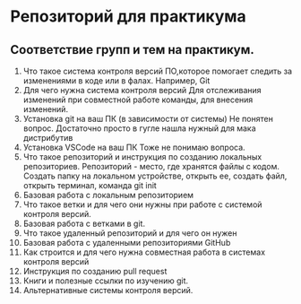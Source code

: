 # Репозиторий для практикума
## Соответствие групп и тем на практикум.

1. Что такое система контроля версий
ПО,которое помогает следить за изменениями в коде или в фалах. Например, Git
2. Для чего нужна система контроля версий
Для отслеживания изменений при совместной работе команды, для внесения изменений.
3. Установка git на ваш ПК (в зависимости от системы)
Не понятен вопрос. Достаточно просто в гугле нашла нужный для мака дистрибутив
4. Установка VSCode на ваш ПК
Тоже не понимаю вопроса. 
5. Что такое репозиторий и инструкция по созданию локальных репозиториев.
Репозиторий - место, где хранятся файлы с кодом. Создать папку на локальном устройстве, открыть ее, создать файл, открыть терминал, команда git init
6. Базовая работа с локальным репозиторием
7. Что такое ветки и для чего они нужны при работе с системой контроля версий.
8. Базовая работа с ветками в git.
9. Что такое удаленный репозиторий и для чего он нужен
10. Базовая работа с удаленными репозиториями GitHub
11. Как строится и для чего нужна совместная работа в системах контроля версий
12. Инструкция по созданию pull request
13. Книги и полезные ссылки по изучению git.
14. Альтернативные системы контроля версий.
